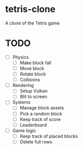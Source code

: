 # tetris-clone
A clone of the Tetris game

# TODO

- [ ] Physics
    - [ ] Make block fall
    - [ ] Move block
    - [ ] Rotate block
    - [ ] Collisions

- [ ] Rendering
    - [ ] Setup Vulkan
    - [ ] Blit to screen

- [ ] Systems
    - [ ] Manage block assets
    - [ ] Pick a random block
    - [ ] Keep track of score
    - [ ] Leaderboard

- [ ] Game logic
    - [ ] Keep track of placed blocks
    - [ ] Delete full rows
